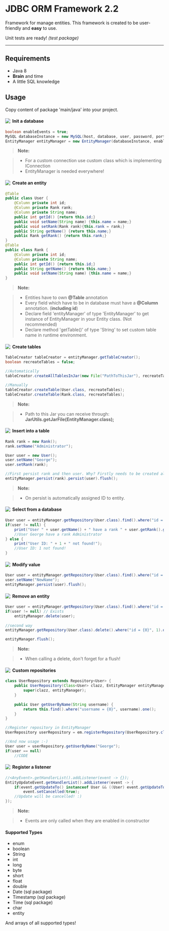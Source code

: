 JDBC ORM Framework 2.2
======================
Framework for manage entities. This framework is created to be user-friendly and **easy** to use.

Unit tests are ready! *(test package)*

----------
Requirements
-------------
* Java 8
* **Brain** and time
* A little SQL knowledge

Usage
-------------

Copy content of package 'main/java' into your project. 

#### <img align="left" src="https://cdn4.iconfinder.com/data/icons/6x16-free-application-icons/16/Refresh.png" />&nbsp;Init a database
```java
boolean enableEvents = true;
MySQL databaseInstance = new MySQL(host, database, user, password, port);
EntityManager entityManager = new EntityManager(databaseInstance, enableEvents);
```

> **Note:**

> - For a custom connection use custom class which is implementing IConnection
> - EntityManager is needed everywhere!


#### <img align="left" src="https://netbeans.org/projects/platform/sources/platform-content/content/trunk/images/tutorials/paintapp/70/new_icon.png" />&nbsp;Create an entity

```java
@Table
public class User {
	@Column private int id;
	@Column private Rank rank;
	@Column private String name;
	public int getId() {return this.id;}
	public void setName(String name) {this.name = name;}
	public void setRank(Rank rank){this.rank = rank;}
	public String getName() {return this.name;}
	public Rank getRank() {return this.rank;}
}
@Table
public class Rank {
	@Column private int id;
	@Column private String name;
	public int getId() {return this.id;}
	public String getName() {return this.name;}
	public void setName(String name) {this.name = name;}
}
```

> **Note:**

> - Entities have to own **@Table** annotation 
> - Every field which have to be in database must have a **@Column** annotation. (**including id**)
> - Declare field 'entityManager' of type 'EntityManager' to get instance of EntityManager in your Entity class. (Not recommended)
> - Declare method 'getTable()' of type 'String' to set custom table name in runtime environment.

#### <img align="left" src="https://cdn0.iconfinder.com/data/icons/16x16-free-toolbar-icons/16/13.png" />&nbsp;Create tables

```java
TableCreator tableCreator = entityManager.getTableCreator();
boolean recreateTables = false;

//Automatically
tableCreator.createAllTablesInJar(new File("PathToThisJar"), recreateTables);

//Manually
tableCreator.createTable(User.class, recreateTables);
tableCreator.createTable(Rank.class, recreateTables);
```
> **Note:**

> - Path to this Jar you can receive through: **JarUtils.getJarFile(EntityManager.class);**

#### <img align="left" src="http://help.autodesk.com/cloudhelp/ENU/Fusion-Model/images/GUID-A508A0DC-E730-4A9C-AB80-AC948FFADC50.png" />&nbsp;Insert into a table

```java
Rank rank = new Rank();
rank.setName("Administrator");

User user = new User();
user.setName("George");
user.setRank(rank);

//First persist rank and then user. Why? Firstly needs to be created all inner entities. Then theirs parents.
entityManager.persist(rank).persist(user).flush();
```

> **Note:**

> - On persist is automatically assigned ID to entity.

#### <img align="left" src="http://findicons.com/files/icons/949/token/16/search.png" />&nbsp;Select from a database
```java
User user = entityManager.getRepository(User.class).find().where("id = {0}", 1).one();
if(user != null) {
    print("User " + user.getName() + " have a rank " + user.getRank().getName());
    //User George have a rank Administrator
} else {
    print("User ID: " + 1 + " not found!"); 
    //User ID: 1 not found!
}
```


#### <img align="left" src="https://cdn2.iconfinder.com/data/icons/aspneticons_v1.0_Nov2006/edit_16x16.gif" />&nbsp;Modify value
```java
User user = entityManager.getRepository(User.class).find().where("id = {0}", 1).one();
user.setName("NewName");
entityManager.persist(user).flush();
```


#### <img align="left" src="https://cdn2.iconfinder.com/data/icons/aspneticons_v1.0_Nov2006/delete_16x16.gif" />&nbsp;Remove an entity
```java
User user = entityManager.getRepository(User.class).find().where("id = {0}", 1).one();
if(user != null) // Exists
	entityManager.delete(user);
	
//second way
entityManager.getRepository(User.class).delete().where("id = {0}", 1).one();

entityManager.flush();
```
> **Note:**

> - When calling a delete, don't forget for a flush!

#### <img align="left" src="http://findicons.com/files/icons/2705/clean_anti_malware/16/6_custom_icons_10.png" />&nbsp;Custom repositories
```java
class UserRepository extends Repository<User> {
    public UserRepository(Class<User> clazz, EntityManager entityManager) {
        super(clazz, entityManager);
    }
    
    public User getUserByName(String username) {
        return this.find().where("username = {0}", username).one();
    }
}

//Register repository in EntityManager
UserRepository userRepository = em.registerRepository(UserRepository.class, User.class);

//And now usage :-)
User user = userRepository.getUserByName("George");
if(user == null)
    //CODE  
```

#### <img align="left" src="https://cdn0.iconfinder.com/data/icons/16x16-free-toolbar-icons/16/13.png" />&nbsp;Register a listener
```java
//<AnyEvent>.getHandlerList().addListener(event -> {});
EntityUpdateEvent.getHandlerList().addListener(event -> {
    if(event.getUpdateTo() instanceof User && ((User) event.getUpdateTo()).getAge() == 22)
        event.setCancelled(true);
    //Update will be cancelled! :)
});
```
> **Note:**

> - Events are only called when they are enabled in constructor

#### Supported Types
* enum
* boolean
* String
* int
* long
* byte
* short
* float
* double
* Date (sql package)
* Timestamp (sql package)
* Time (sql package)
* char
* entity

And arrays of all supported types!
